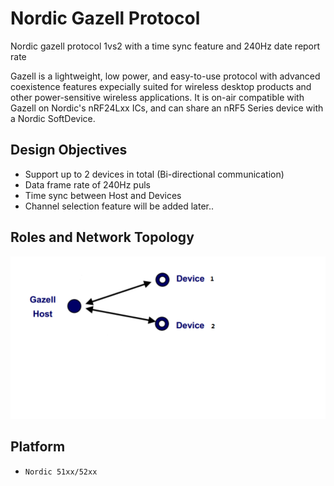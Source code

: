 # Nordic Gazell Protocol
Nordic gazell protocol 1vs2 with a time sync feature and 240Hz date report rate

Gazell is a lightweight, low power, and easy-to-use protocol with advanced coexistence features expecially suited for wireless desktop products and other power-sensitive wireless applications. It is on-air compatible with Gazell on Nordic's nRF24Lxx ICs, and can share an nRF5 Series device with a Nordic SoftDevice.

## Design Objectives
* Support up to 2 devices in total (Bi-directional communication)
* Data frame rate of 240Hz puls
* Time sync between Host and Devices
* Channel selection feature will be added later..

## Roles and Network Topology
![](./gzll-topology.png)

## Platform
* `Nordic 51xx/52xx`
